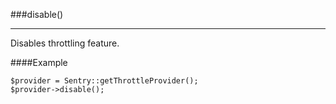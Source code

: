 <a id="disable"></a>
###disable()

----------

Disables throttling feature.

####Example

	$provider = Sentry::getThrottleProvider();
	$provider->disable();